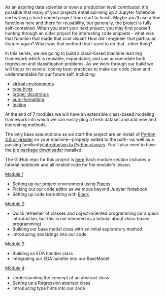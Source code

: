 As an aspiring data scientist or even a production level contributor, it's possible that many of your projects entail spinning up a Jupyter Notebook and writing a hard-coded project from start to finish. Maybe you'll use a few functions here and there for reusability, but generally, the project is fully self-contained. When you start your next project, you may find yourself hunting through an older project for interesting code snippets - what was that function that made that cool visual? How did I engineer that particular feature again? What was that method that I used to do that...other thing?

In this series, we are going to build a class-based machine learning framework which is reusable, expandable, and can accomodate both regression and classification problems. As we work through our build we will focus on several coding best-practices to make our code clean and understandable for our future self, including:
- [virtual environments](https://pipenv.pypa.io/en/latest/)
- [type hints](https://docs.python.org/3/library/typing.html)
- [proper docstrings](https://peps.python.org/pep-0257/)
- [auto-formatting](https://github.com/psf/black)
- [testing](https://docs.pytest.org/en/7.1.x/)

At the end of 7 modules we will have an extensible class-based modeling framework into which we can easily plug a fresh dataset and add new and interesting methods.

The only base assumptions as we start the project are an install of [Python 3.9 or greater](https://www.python.org/downloads/) on your machine--properly added to the path--as well as a passing familiarity/[introduction to Python classes](https://realpython.com/python3-object-oriented-programming/). You'll also need to have the [pip package downloader](https://pypi.org/project/pip/) installed.

The GitHub repo for this project is [here](https://github.com/threnjen/object_oriented_machine_learning)
Each module section includes a tutorial notebook and all related code for the module's lesson.

[Module 1](https://github.com/threnjen/object_oriented_machine_learning/blob/main/module1/module_1.ipynb):
- Setting up our project environment using [Pipenv](https://pipenv.pypa.io/en/latest/)
- Picking out our code editor as we move beyond Jupyter Notebook
- Setting up code formatting with [Black](https://github.com/psf/black)

[Module 2](https://github.com/threnjen/object_oriented_machine_learning/blob/main/module2/module_2.ipynb):
- Quick refresher of classes and object-oriented programming (or a quick introduction, but this is not intended as a tutorial about class-based programming)
- Building our base model class with an initial exploratory method
- Introducing docstrings into our code

[Module 3](https://github.com/threnjen/object_oriented_machine_learning/blob/main/module3/module_3.ipynb):
- Building an EDA handler class
- Integrating our EDA handler into our BaseModel

[Module 4](https://github.com/threnjen/object_oriented_machine_learning/blob/main/module4/module_4.ipynb):
- Understanding the concept of an abstract class
- Setting up a Regression abstract class
- Introducing type hints into our code